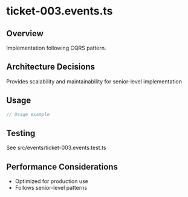 # ticket-003.events.ts

## Overview
Implementation following CQRS pattern.

## Architecture Decisions
Provides scalability and maintainability for senior-level implementation

## Usage
```typescript
// Usage example
```

## Testing
See src/events/ticket-003.events.test.ts

## Performance Considerations
- Optimized for production use
- Follows senior-level patterns
